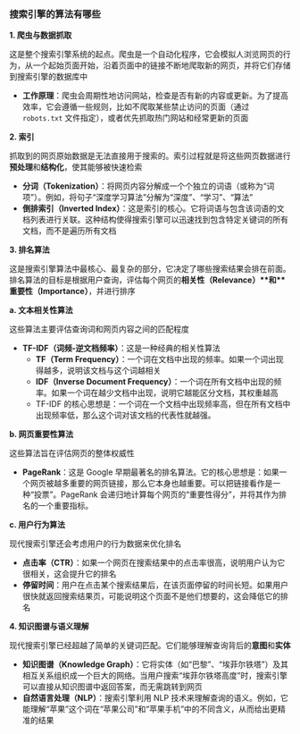 ### 搜索引擎的算法有哪些

**1. 爬虫与数据抓取**

这是整个搜索引擎系统的起点。爬虫是一个自动化程序，它会模拟人浏览网页的行为，从一个起始页面开始，沿着页面中的链接不断地爬取新的网页，并将它们存储到搜索引擎的数据库中

- **工作原理**：爬虫会周期性地访问网站，检查是否有新的内容或更新。为了提高效率，它会遵循一些规则，比如不爬取某些禁止访问的页面（通过 `robots.txt` 文件指定），或者优先抓取热门网站和经常更新的页面

**2. 索引**

抓取到的网页原始数据是无法直接用于搜索的。索引过程就是将这些网页数据进行**预处理**和**结构化**，使其能够被快速检索

- **分词（Tokenization）**：将网页内容分解成一个个独立的词语（或称为“词项”）。例如，将句子“深度学习算法”分解为“深度”、“学习”、“算法”
- **倒排索引（Inverted Index）**：这是索引的核心。它将词语与包含该词语的文档列表进行关联。这种结构使得搜索引擎可以迅速找到包含特定关键词的所有文档，而不是遍历所有文档

**3. 排名算法**

这是搜索引擎算法中最核心、最复杂的部分，它决定了哪些搜索结果会排在前面。排名算法的目标是根据用户查询，评估每个网页的**相关性（Relevance）\**和\**重要性（Importance）**，并进行排序

**a. 文本相关性算法**

这些算法主要评估查询词和网页内容之间的匹配程度

- **TF-IDF（词频-逆文档频率）**：这是一种经典的相关性算法
  - **TF（Term Frequency）**：一个词在文档中出现的频率。如果一个词出现得越多，说明该文档与这个词越相关
  - **IDF（Inverse Document Frequency）**：一个词在所有文档中出现的频率。如果一个词在越少文档中出现，说明它越能区分文档，其权重越高
  - TF-IDF 的核心思想是：一个词在一个文档中出现频率高，但在所有文档中出现频率低，那么这个词对该文档的代表性就越强。

**b. 网页重要性算法**

这些算法旨在评估网页的整体权威性

- **PageRank**：这是 Google 早期最著名的排名算法。它的核心思想是：如果一个网页被越多重要的网页链接，那么它本身也越重要。可以把链接看作是一种“投票”。PageRank 会递归地计算每个网页的“重要性得分”，并将其作为排名的一个重要指标。

**c. 用户行为算法**

现代搜索引擎还会考虑用户的行为数据来优化排名

- **点击率（CTR）**：如果一个网页在搜索结果中的点击率很高，说明用户认为它很相关，这会提升它的排名
- **停留时间**：用户在点击某个搜索结果后，在该页面停留的时间长短。如果用户很快就返回搜索结果页，可能说明这个页面不是他们想要的，这会降低它的排名

**4. 知识图谱与语义理解**

现代搜索引擎已经超越了简单的关键词匹配。它们能够理解查询背后的**意图**和**实体**

- **知识图谱（Knowledge Graph）**：它将实体（如“巴黎”、“埃菲尔铁塔”）及其相互关系组织成一个巨大的网络。当用户搜索“埃菲尔铁塔高度”时，搜索引擎可以直接从知识图谱中返回答案，而无需跳转到网页
- **自然语言处理（NLP）**：搜索引擎利用 NLP 技术来理解查询的语义。例如，它能理解“苹果”这个词在“苹果公司”和“苹果手机”中的不同含义，从而给出更精准的结果